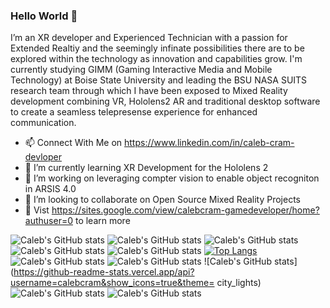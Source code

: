 ### Hello World 👋
I’m an XR developer and Experienced Technician with a passion for Extended Realtiy and the seemingly infinate possibilities there are to be explored within the technology as innovation and capabilities grow. I'm currently studying GIMM (Gaming Interactive Media and Mobile Technology) at Boise State University and leading the BSU NASA SUITS research team through which I have been exposed to Mixed Reality development combining VR, Hololens2 AR and traditional desktop software to create a seamless telepresense experience for enhanced communication. 

- 📫 Connect With Me on https://www.linkedin.com/in/caleb-cram-devloper
- 🌱 I’m currently learning XR Development for the Hololens 2
- 🔭 I’m working on leveraging compter vision to enable object recogniton in ARSIS 4.0
- 👯 I’m looking to collaborate on Open Source Mixed Reality Projects
- 💬 Vist https://sites.google.com/view/calebcram-gamedeveloper/home?authuser=0 to learn more 
<!--
**calebcram/calebcram** is a ✨ _special_ ✨ repository because its `README.md` (this file) appears on your GitHub profile.

Here are some ideas to get you started:

- 🔭 I’m currently working on ...
- 🌱 I’m currently learning ...
- 👯 I’m looking to collaborate on ...
- 🤔 I’m looking for help with ...
- 💬 Ask me about ...
- 📫 How to reach me: ...
- 😄 Pronouns: ...
- ⚡ Fun fact: ...
-->
![Caleb's GitHub stats](https://github-readme-stats.vercel.app/api?username=calebcram&show_icons=true&theme=gruvbox)
![Caleb's GitHub stats](https://github-readme-stats.vercel.app/api?username=calebcram&show_icons=true&theme=yeblu)
![Caleb's GitHub stats](https://github-readme-stats.vercel.app/api?username=calebcram&show_icons=true&theme=nightowl)
![Caleb's GitHub stats](https://github-readme-stats.vercel.app/api?username=calebcram&show_icons=true&theme=great-gatsby)
![Caleb's GitHub stats](https://github-readme-stats.vercel.app/api?username=calebcram&show_icons=true&theme=gotham)
[![Top Langs](https://github-readme-stats.vercel.app/api/top-langs/?username=calebcram&langs_count=6&layout=compact&theme=cobalt)](https://github.com/calebcram/github-readme-stats)
![Caleb's GitHub stats](https://github-readme-stats.vercel.app/api?username=calebcram&show_icons=true&theme=ocean_dark)
![Caleb's GitHub stats](https://github-readme-stats.vercel.app/api?username=calebcram&show_icons=true&theme=blueberry)
![Caleb's GitHub stats](https://github-readme-stats.vercel.app/api?username=calebcram&show_icons=true&theme= city_lights)
![Caleb's GitHub stats](https://github-readme-stats.vercel.app/api?username=calebcram&show_icons=true&theme=github_dark)
![Caleb's GitHub stats](https://github-readme-stats.vercel.app/api?username=calebcram&show_icons=true&theme=outrun)

